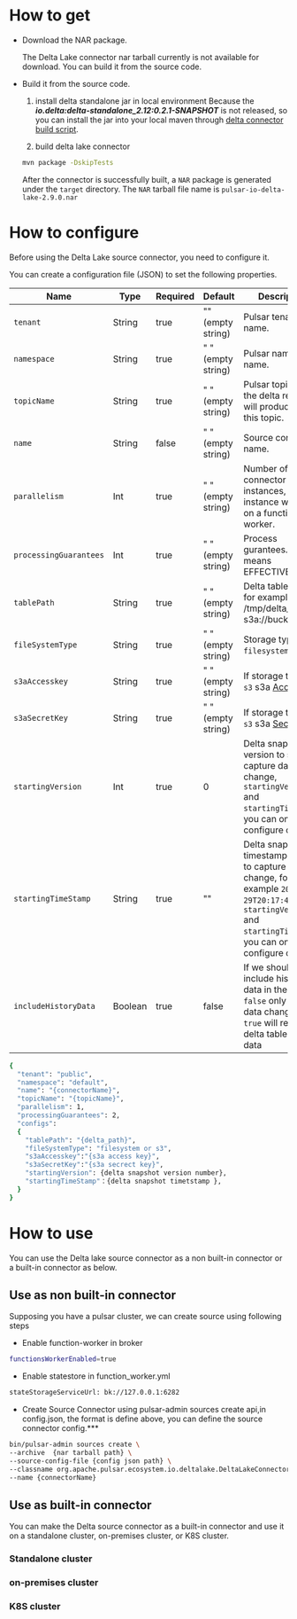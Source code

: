 # How to get 
- Download the NAR package.
   
  The Delta Lake connector nar tarball currently is not available for download. You can build it from the source code.
  
- Build it from the source code. 
  1. install delta standalone jar in local environment
Because the ***io.delta:delta-standalone_2.12:0.2.1-SNAPSHOT*** is not released, so you can install the jar into your local
maven through [delta connector build script](https://github.com/delta-io/connectors/blob/6b468dabcbea5e24a8f81887d2f6e855b2b63ed5/build.sbt#L376).
  
  2. build delta lake connector
    ```bash
    mvn package -DskipTests
    ```

    After the connector is successfully built, a `NAR` package is generated under the `target` directory. 
    The `NAR` tarball file name is `pulsar-io-delta-lake-2.9.0.nar` 

# How to configure
Before using the Delta Lake source connector, you need to configure it.

You can create a configuration file (JSON) to set the following properties.

| Name | Type|Required | Default | Description
|------|----------|----------|---------|-------------|
| `tenant` |String| true | "" (empty string) | Pulsar tenant name. |
| `namespace` | String| true | " " (empty string) | Pulsar namespace name. |
| `topicName` | String|true | " " (empty string) | Pulsar topic name, the delta record will produce into this topic. |
| `name` | String|false | " " (empty string) | Source connector name. |
| `parallelism` | Int|true | " " (empty string) | Number of source connector instances, each instance will run on a function worker. |
| `processingGuarantees` | Int|true | " " (empty string) | Process gurantees. 2 means EFFECTIVE_ONCE |
| `tablePath` | String|true | " " (empty string) | Delta table path for example: /tmp/delta_test or s3a://bucketname/ |
| `fileSystemType` | String|true | " " (empty string) | Storage type, `filesystem` or `s3` |
| `s3aAccesskey` | String|true | " " (empty string) | If storage type is `s3` s3a [Accesskey](https://aws.amazon.com/cn/console/) |
| `s3aSecretKey` | String|true | " " (empty string) | If storage type is `s3` s3a [SecretKey](https://aws.amazon.com/cn/console/) |
| `startingVersion` | Int|true | 0 | Delta snapshot version to start to capture data change, `startingVersion` and `startingTimeStamp`, you can only configure one |
| `startingTimeStamp` | String|true | "" | Delta snapshot timestamp to start to capture data change, for example `2021-09-29T20:17:46.384Z`, `startingVersion` and `startingTimeStamp`, you can only configure one  |
| `includeHistoryData` | Boolean |true | false | If we should include history data in the table, if `false` only capture data changes, if `true` will read all delta table history data|


```bash
{
  "tenant": "public",
  "namespace": "default",
  "name": "{connectorName}",
  "topicName": "{topicName}",
  "parallelism": 1,
  "processingGuarantees": 2,
  "configs":
  {
    "tablePath": "{delta_path}",
    "fileSystemType": "filesystem or s3",
    "s3aAccesskey":"{s3a access key}",
    "s3aSecretKey":"{s3a secrect key}",
    "startingVersion": {delta snapshot version number},
    "startingTimeStamp"：{delta snapshot timetstamp },
  }
}
```

# How to use
You can use the Delta lake source connector as a non built-in connector or a built-in connector as below. 

## Use as non built-in connector 
Supposing you have a pulsar cluster, we can create source using following steps 

* Enable function-worker in broker
```bash
functionsWorkerEnabled=true
```
* Enable statestore in function_worker.yml
```bash
stateStorageServiceUrl: bk://127.0.0.1:6282
```
* Create Source Connector using pulsar-admin sources create api,in config.json, 
the format is define above, you can define the source connector config.***

```bash
bin/pulsar-admin sources create \
--archive  {nar tarball path} \
--source-config-file {config json path} \
--classname org.apache.pulsar.ecosystem.io.deltalake.DeltaLakeConnectorSource \
--name {connectorName}
```

## Use as built-in connector
You can make the Delta source connector as a built-in connector and use it on a standalone cluster, on-premises cluster, or K8S cluster.

### Standalone cluster

### on-premises cluster

### K8S cluster

